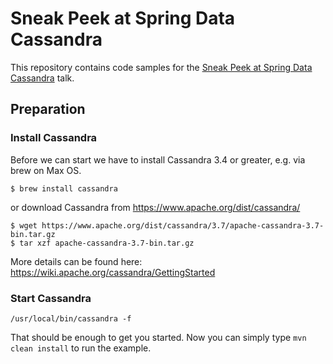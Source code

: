 # Sneak Peek at Spring Data Cassandra

This repository contains code samples for the [Sneak Peek at Spring Data Cassandra](https://2016.event.springoneplatform.io/schedule/sessions/sneak_peek_at_spring_data_cassandra.html) talk.

## Preparation

### Install Cassandra
Before we can start we have to install Cassandra 3.4 or greater, e.g. via brew on Max OS.
```
$ brew install cassandra
```

or download Cassandra from https://www.apache.org/dist/cassandra/

```
$ wget https://www.apache.org/dist/cassandra/3.7/apache-cassandra-3.7-bin.tar.gz
$ tar xzf apache-cassandra-3.7-bin.tar.gz
```

More details can be found here: https://wiki.apache.org/cassandra/GettingStarted

### Start Cassandra
```
/usr/local/bin/cassandra -f 
```

That should be enough to get you started.
Now you can simply type `mvn clean install` to run the example.
